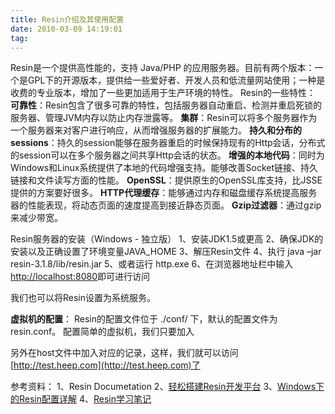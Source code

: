 ```yaml
---
title: Resin介绍及其使用配置
date: 2010-03-09 14:19:01
tag: 
---
```


Resin是一个提供高性能的，支持 Java/PHP 的应用服务器。目前有两个版本：一个是GPL下的开源版本，提供给一些爱好者、开发人员和低流量网站使用；一种是收费的专业版本，增加了一些更加适用于生产环境的特性。
Resin的一些特性：
**可靠性**：Resin包含了很多可靠的特性，包括服务器自动重启、检测并重启死锁的服务器、管理JVM内存以防止内存泄露等。
**集群**：Resin可以将多个服务器作为一个服务器来对客户进行响应，从而增强服务器的扩展能力。
**持久和分布的sessions**：持久的session能够在服务器重启的时候保持现有的Http会话，分布式的session可以在多个服务器之间共享Http会话的状态。
**增强的本地代码**：同时为Windows和Linux系统提供了本地的代码增强支持。能够改善Socket链接、持久链接和文件读写方面的性能。
**OpenSSL**：提供原生的OpenSSL库支持，比JSSE提供的方案要好很多。
**HTTP代理缓存**：能够通过内存和磁盘缓存系统提高服务器的性能表现，将动态页面的速度提高到接近静态页面。
**Gzip过滤器**：通过gzip来减少带宽。

Resin服务器的安装（Windows - 独立版）
1、安装JDK1.5或更高
2、确保JDK的安装以及正确设置了环境变量JAVA_HOME
3、解压Resin文件
4、执行 java –jar resin-3.1.8/lib/resin.jar
5、或者运行 http.exe
6、在浏览器地址栏中输入[http://localhost:8080](http://localhost:8080)即可进行访问

我们也可以将Resin设置为系统服务。

**虚拟机的配置**：
Resin的配置文件位于 ./conf/ 下，默认的配置文件为 resin.conf。
配置简单的虚拟机，我们只要加入
> <host host-name="test.heep.com" root-directory="D:\workspaces\java\testsys">
<access-log path="logs/test.access.log"
format='%h %l %u %t "%r" %s %b "%{Referer}i" "%{User-Agent}i"'
rollover-period="1W"/>
<web-app id="/" root-directory="WebRoot/">
</web-app>
</host>
</cluster>

另外在host文件中加入对应的记录，这样，我们就可以访问[http://test.heep.com](http://test.heep.com)了

参考资料：
1、Resin Documetation
2、[轻松搭建Resin开发平台](http://www.blogjava.net/vesung/archive/2008/03/05/184028.html)
3、[Windows下的Resin配置详解](http://www.javaeye.com/topic/347563)
4、[Resin学习笔记](http://www.chedong.com/tech/resin.html)












